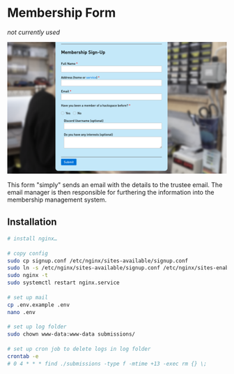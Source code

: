 # Membership Form

*not currently used*

![screenshot of form](images/example_form.png)

This form "simply" sends an email with the details to the trustee email. The email manager is then responsible for furthering the information into the membership management system.

## Installation

```bash
# install nginx…

# copy config
sudo cp signup.conf /etc/nginx/sites-available/signup.conf
sudo ln -s /etc/nginx/sites-available/signup.conf /etc/nginx/sites-enabled/signup.conf
sudo nginx -t 
sudo systemctl restart nginx.service

# set up mail
cp .env.example .env
nano .env

# set up log folder
sudo chown www-data:www-data submissions/

# set up cron job to delete logs in log folder
crontab -e
# 0 4 * * * find ./submissions -type f -mtime +13 -exec rm {} \;
```
